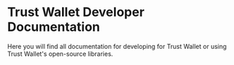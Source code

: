 # Trust Wallet Developer Documentation

Here you will find all documentation for developing for Trust Wallet or using
Trust Wallet's open-source libraries.

